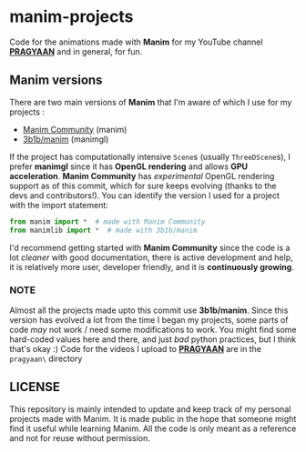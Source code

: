 # manim-projects
Code for the animations made with **Manim** for my YouTube channel **[PRAGYAAN](https://www.youtube.com/channel/UCrmef-kSIRH8SzCLa89l_xA)** and in general, for fun. 

## Manim versions
There are two main versions of **Manim** that I'm aware of which I use for my projects :
- [Manim Community](https://www.manim.community/) (manim)
- [3b1b/manim](https://github.com/3b1b/manim) (manimgl)

If the project has computationally intensive `Scene`s (usually `ThreeDScene`s), I prefer **manimgl** since it has **OpenGL rendering** and allows **GPU acceleration**. **Manim Community** has _experimental_ OpenGL rendering support as of this commit, which for sure keeps evolving (thanks to the devs and contributors!). You can identify the version I used for a project with the import statement:
```py
from manim import *  # made with Manim Community
from manimlib import *  # made with 3b1b/manim
```
I'd recommend getting started with **Manim Community** since the code is a lot _cleaner_ with good documentation, there is active development and help, it is relatively more user, developer friendly, and it is **continuously growing**.
### NOTE
Almost all the projects made upto this commit use **3b1b/manim**. Since this version has evolved a lot from the time I began my projects, some parts of code _may_ not work / need some modifications to work. You might find some hard-coded values here and there, and just _bad_ python practices, but I think that's okay :) Code for the videos I upload to **[PRAGYAAN](https://www.youtube.com/channel/UCrmef-kSIRH8SzCLa89l_xA)** are in the `pragyaan\` directory 

## LICENSE
This repository is mainly intended to update and keep track of my personal projects made with Manim. It is made public in the hope that someone might find it useful while learning Manim. All the code is only meant as a reference and not for reuse without permission. 

